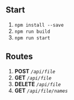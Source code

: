 ## Start


1) `npm install --save`
2) `npm run build`
3) `npm run start`

## Routes
1) **POST** _`/api/file`_
2) **GET** _`/api/file`_
3) **DELETE** _`/api/file`_
4) **GET** _`/api/file/names`_